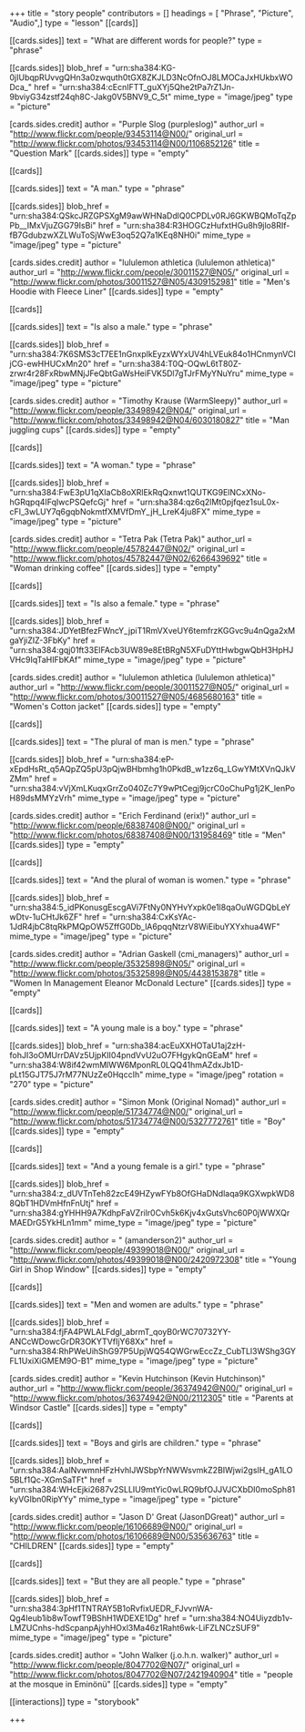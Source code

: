 +++
title = "story people"
contributors = []
headings = [ "Phrase", "Picture", "Audio",]
type = "lesson"
[[cards]]

[[cards.sides]]
text = "What are different words for people?"
type = "phrase"

[[cards.sides]]
blob_href = "urn:sha384:KG-0jIUbqpRUvvgQHn3a0zwquth0tGX8ZKJLD3NcOfnOJ8LMOCaJxHUkbxWODca_"
href = "urn:sha384:cEcnIFTT_guXYj5Qhe2tPa7rZ1Jn-9bviyG34zstf24qh8C-Jakg0V5BNV9_C_5t"
mime_type = "image/jpeg"
type = "picture"

[cards.sides.credit]
author = "Purple Slog (purpleslog)"
author_url = "http://www.flickr.com/people/93453114@N00/"
original_url = "http://www.flickr.com/photos/93453114@N00/1106852126"
title = "Question Mark"
[[cards.sides]]
type = "empty"

[[cards]]

[[cards.sides]]
text = "A man."
type = "phrase"

[[cards.sides]]
blob_href = "urn:sha384:QSkcJRZGPSXgM9awWHNaDdlQ0CPDLv0RJ6GKWBQMoTqZpPb__IMxVjuZGG79IsBi"
href = "urn:sha384:R3HOGCzHufxtHGu8h9jlo8RIf-fB7GdubzwXZLWuToSjWwE3oq52Q7a1KEq8NH0i"
mime_type = "image/jpeg"
type = "picture"

[cards.sides.credit]
author = "lululemon athletica (lululemon athletica)"
author_url = "http://www.flickr.com/people/30011527@N05/"
original_url = "http://www.flickr.com/photos/30011527@N05/4309152981"
title = "Men's Hoodie with Fleece Liner"
[[cards.sides]]
type = "empty"

[[cards]]

[[cards.sides]]
text = "Is also a male."
type = "phrase"

[[cards.sides]]
blob_href = "urn:sha384:7K6SMS3cT7EE1nGnxplkEyzxWYxUV4hLVEuk84o1HCnmynVCIjCG-ewHHUCxMn20"
href = "urn:sha384:T0Q-OQwL6tT80Z-zrwr4r28FxRbwMNjJFeQbtGaWsHeiFVK5Dl7gTJrFMyYNuYru"
mime_type = "image/jpeg"
type = "picture"

[cards.sides.credit]
author = "Timothy Krause (WarmSleepy)"
author_url = "http://www.flickr.com/people/33498942@N04/"
original_url = "http://www.flickr.com/photos/33498942@N04/6030180827"
title = "Man juggling cups"
[[cards.sides]]
type = "empty"

[[cards]]

[[cards.sides]]
text = "A woman."
type = "phrase"

[[cards.sides]]
blob_href = "urn:sha384:FwE3pU1qXIaCb8oXRlEkRqQxnwt1QUTKG9ElNCxXNo-hGRqpq4IFqIwcPSQefcGj"
href = "urn:sha384:qz6q2lMt0pjfqez1suL0x-cFI_3wLUY7q6gqbNokmtfXMVfDmY_jH_LreK4ju8FX"
mime_type = "image/jpeg"
type = "picture"

[cards.sides.credit]
author = "Tetra Pak (Tetra Pak)"
author_url = "http://www.flickr.com/people/45782447@N02/"
original_url = "http://www.flickr.com/photos/45782447@N02/6266439692"
title = "Woman drinking coffee"
[[cards.sides]]
type = "empty"

[[cards]]

[[cards.sides]]
text = "Is also a female."
type = "phrase"

[[cards.sides]]
blob_href = "urn:sha384:JDYetBfezFWncY_jpiT1RmVXveUY6temfrzKGGvc9u4nQga2xMgaYjiZIZ-3FbKy"
href = "urn:sha384:gqj01ft33ElFAcb3UW89e8EtBRgN5XFuDYttHwbgwQbH3HpHJVHc9IqTaHIFbKAf"
mime_type = "image/jpeg"
type = "picture"

[cards.sides.credit]
author = "lululemon athletica (lululemon athletica)"
author_url = "http://www.flickr.com/people/30011527@N05/"
original_url = "http://www.flickr.com/photos/30011527@N05/4685680163"
title = "Women's Cotton jacket"
[[cards.sides]]
type = "empty"

[[cards]]

[[cards.sides]]
text = "The plural of man is men."
type = "phrase"

[[cards.sides]]
blob_href = "urn:sha384:eP-xEpdHsRt_q5AQpZQ5pU3pQjwBHbmhg1h0PkdB_w1zz6q_LGwYMtXVnQJkVZMm"
href = "urn:sha384:vVjXmLKuqxGrrZo040Zc7Y9wPtCegj9jcrC0oChuPg1j2K_lenPoH89dsMMYzVrh"
mime_type = "image/jpeg"
type = "picture"

[cards.sides.credit]
author = "Erich Ferdinand (erix!)"
author_url = "http://www.flickr.com/people/68387408@N00/"
original_url = "http://www.flickr.com/photos/68387408@N00/131958469"
title = "Men"
[[cards.sides]]
type = "empty"

[[cards]]

[[cards.sides]]
text = "And the plural of woman is women."
type = "phrase"

[[cards.sides]]
blob_href = "urn:sha384:5_idPKonusgEscgAVi7FtNy0NYHvYxpk0e1l8qaOuWGDQbLeYwDtv-1uCHtJk6ZF"
href = "urn:sha384:CxKsYAc-1JdR4jbC8tqRkPMQpOW5ZffG0Db_lA6pqqNtzrV8WiEibuYXYxhua4WF"
mime_type = "image/jpeg"
type = "picture"

[cards.sides.credit]
author = "Adrian Gaskell (cmi_managers)"
author_url = "http://www.flickr.com/people/35325898@N05/"
original_url = "http://www.flickr.com/photos/35325898@N05/4438153878"
title = "Women In Management Eleanor McDonald Lecture"
[[cards.sides]]
type = "empty"

[[cards]]

[[cards.sides]]
text = "A young male is a boy."
type = "phrase"

[[cards.sides]]
blob_href = "urn:sha384:acEuXXHOTaU1aj2zH-fohJI3oOMUrrDAVz5UjpKII04pndVvU2uO7FHgykQnGEaM"
href = "urn:sha384:W8if42wmMlWW6MponRL0LQQ41hmAZdxJb1D-pLt15GJT75J7rM77NUzZe0HqccIh"
mime_type = "image/jpeg"
rotation = "270"
type = "picture"

[cards.sides.credit]
author = "Simon Monk (Original Nomad)"
author_url = "http://www.flickr.com/people/51734774@N00/"
original_url = "http://www.flickr.com/photos/51734774@N00/5327772761"
title = "Boy"
[[cards.sides]]
type = "empty"

[[cards]]

[[cards.sides]]
text = "And a young female is a girl."
type = "phrase"

[[cards.sides]]
blob_href = "urn:sha384:z_dUVTnTeh82zcE49HZywFYb8OfGHaDNdlaqa9KGXwpkWD88QbT1HDVmHfnFnUtj"
href = "urn:sha384:gYHHH9A7KdhpFaVZrilr0Cvh5k6Kjv4xGutsVhc60P0jWWXQrMAEDrG5YkHLn1mm"
mime_type = "image/jpeg"
type = "picture"

[cards.sides.credit]
author = " (amanderson2)"
author_url = "http://www.flickr.com/people/49399018@N00/"
original_url = "http://www.flickr.com/photos/49399018@N00/2420972308"
title = "Young Girl in Shop Window"
[[cards.sides]]
type = "empty"

[[cards]]

[[cards.sides]]
text = "Men and women are adults."
type = "phrase"

[[cards.sides]]
blob_href = "urn:sha384:fjFA4PWLALFdgI_abrmT_qoyB0rWC70732YY-ANCcWDowcGrDR3OKYTVfIjY68Xx"
href = "urn:sha384:RhPWeUihShG97P5UpjWQ54QWGrwEccZz_CubTLl3WShg3GYFL1UxiXiGMEM9O-B1"
mime_type = "image/jpeg"
type = "picture"

[cards.sides.credit]
author = "Kevin Hutchinson (Kevin Hutchinson)"
author_url = "http://www.flickr.com/people/36374942@N00/"
original_url = "http://www.flickr.com/photos/36374942@N00/2112305"
title = "Parents at Windsor Castle"
[[cards.sides]]
type = "empty"

[[cards]]

[[cards.sides]]
text = "Boys and girls are children."
type = "phrase"

[[cards.sides]]
blob_href = "urn:sha384:AalNvwmnHFzHvhlJWSbpYrNWWsvmkZ2BIWjwi2gsIH_gA1LO5BLf1Qc-XGmSaTFt"
href = "urn:sha384:WHcEjki2687v2SLLIU9mtYic0wLRQ9bfOJJVJCXbDI0moSph81kyVGIbn0RipYYy"
mime_type = "image/jpeg"
type = "picture"

[cards.sides.credit]
author = "Jason D' Great (JasonDGreat)"
author_url = "http://www.flickr.com/people/16106689@N00/"
original_url = "http://www.flickr.com/photos/16106689@N00/535636763"
title = "CHILDREN"
[[cards.sides]]
type = "empty"

[[cards]]

[[cards.sides]]
text = "But they are all people."
type = "phrase"

[[cards.sides]]
blob_href = "urn:sha384:3pHf1TNTRAY5B1oRvfixUEDR_FJvvnWA-Qg4Ieub1ib8wTowfT9BShH1WDEXE1Dg"
href = "urn:sha384:NO4Uiyzdb1v-LMZUCnhs-hdScpanpAjyhHOxl3Ma46z1Raht6wk-LiFZLNCzSUF9"
mime_type = "image/jpeg"
type = "picture"

[cards.sides.credit]
author = "John Walker (j.o.h.n. walker)"
author_url = "http://www.flickr.com/people/8047702@N07/"
original_url = "http://www.flickr.com/photos/8047702@N07/2421940904"
title = "people at the mosque in Eminönü"
[[cards.sides]]
type = "empty"

[[interactions]]
type = "storybook"

+++
